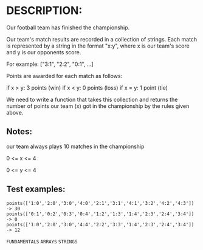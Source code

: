 # DESCRIPTION:

Our football team has finished the championship.

Our team's match results are recorded in a collection of strings. Each match is represented by a string in the format "x:y", where x is our team's score and y is our opponents score.

For example: ["3:1", "2:2", "0:1", ...]

Points are awarded for each match as follows:

if x > y: 3 points (win)
if x < y: 0 points (loss)
if x = y: 1 point (tie)

We need to write a function that takes this collection and returns the number of points our team (x) got in the championship by the rules given above.

## Notes:

our team always plays 10 matches in the championship

0 <= x <= 4

0 <= y <= 4

## Test examples:

`points(['1:0','2:0','3:0','4:0','2:1','3:1','4:1','3:2','4:2','4:3']) -> 30`
`points(['0:1','0:2','0:3','0:4','1:2','1:3','1:4','2:3','2:4','3:4']) -> 0`
`points(['1:0','2:0','3:0','4:4','2:2','3:3','1:4','2:3','2:4','3:4']) -> 12`


`FUNDAMENTALS` `ARRAYS` `STRINGS`